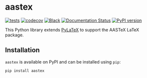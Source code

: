 # aastex

[![tests](https://github.com/sun-data/aastex/actions/workflows/tests.yml/badge.svg)](https://github.com/sun-data/aastex/actions/workflows/tests.yml)
[![codecov](https://codecov.io/gh/sun-data/aastex/graph/badge.svg?token=c9VYZtRAO8)](https://codecov.io/gh/sun-data/aastex)
[![Black](https://github.com/sun-data/aastex/actions/workflows/black.yml/badge.svg)](https://github.com/sun-data/aastex/actions/workflows/black.yml)
[![Documentation Status](https://readthedocs.org/projects/aastex/badge/?version=latest)](https://aastex.readthedocs.io/en/latest/?badge=latest)
[![PyPI version](https://badge.fury.io/py/aastex.svg)](https://badge.fury.io/py/aastex)

This Python library extends [PyLaTeX](https://github.com/JelteF/PyLaTeX) to support the
AASTeX LaTeX package.

## Installation

`aastex` is available on PyPI and can be installed using `pip`:

```bash
pip install aastex
```
